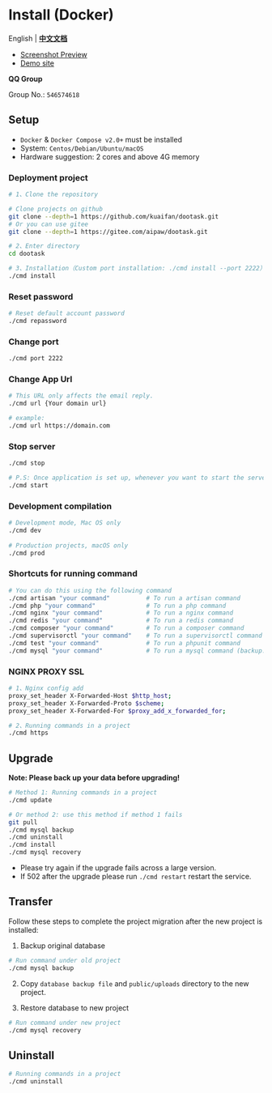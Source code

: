 # Install (Docker)

English | **[中文文档](./README_CN.md)**

- [Screenshot Preview](README_PREVIEW.md)
- [Demo site](http://www.dootask.com/)

**QQ Group**

Group No.: `546574618`

## Setup

- `Docker` & `Docker Compose v2.0+` must be installed
- System: `Centos/Debian/Ubuntu/macOS`
- Hardware suggestion: 2 cores and above 4G memory

### Deployment project

```bash
# 1、Clone the repository

# Clone projects on github
git clone --depth=1 https://github.com/kuaifan/dootask.git
# Or you can use gitee
git clone --depth=1 https://gitee.com/aipaw/dootask.git

# 2、Enter directory
cd dootask

# 3、Installation（Custom port installation: ./cmd install --port 2222）
./cmd install
```

### Reset password

```bash
# Reset default account password
./cmd repassword
```

### Change port

```bash
./cmd port 2222
```

### Change App Url

```bash
# This URL only affects the email reply.
./cmd url {Your domain url}

# example:
./cmd url https://domain.com
```

### Stop server

```bash
./cmd stop

# P.S: Once application is set up, whenever you want to start the server (if it is stopped) run below command
./cmd start
```

### Development compilation

```bash
# Development mode, Mac OS only
./cmd dev
   
# Production projects, macOS only
./cmd prod  
```

### Shortcuts for running command

```bash
# You can do this using the following command
./cmd artisan "your command"          # To run a artisan command
./cmd php "your command"              # To run a php command
./cmd nginx "your command"            # To run a nginx command
./cmd redis "your command"            # To run a redis command
./cmd composer "your command"         # To run a composer command
./cmd supervisorctl "your command"    # To run a supervisorctl command
./cmd test "your command"             # To run a phpunit command
./cmd mysql "your command"            # To run a mysql command (backup: Backup database, recovery: Restore database)
```

### NGINX PROXY SSL

```bash 
# 1、Nginx config add
proxy_set_header X-Forwarded-Host $http_host;
proxy_set_header X-Forwarded-Proto $scheme;
proxy_set_header X-Forwarded-For $proxy_add_x_forwarded_for;

# 2、Running commands in a project
./cmd https
```

## Upgrade

**Note: Please back up your data before upgrading!**

```bash
# Method 1: Running commands in a project
./cmd update

# Or method 2: use this method if method 1 fails
git pull
./cmd mysql backup
./cmd uninstall
./cmd install
./cmd mysql recovery
```

* Please try again if the upgrade fails across a large version.
* If 502 after the upgrade please run `./cmd restart` restart the service.

## Transfer

Follow these steps to complete the project migration after the new project is installed:

1. Backup original database

```bash
# Run command under old project
./cmd mysql backup
```

2. Copy `database backup file` and `public/uploads` directory to the new project.

3. Restore database to new project
```bash
# Run command under new project
./cmd mysql recovery
```

## Uninstall

```bash
# Running commands in a project
./cmd uninstall
```
